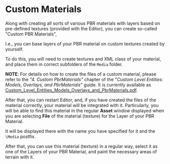 # Custom Materials

Along with creating all sorts of various PBR materials with layers based on pre-defined textures (provided with the Editor), you can create so-called "Custom PBR Materials",

I.e., you can base layers of your PBR material on custom textures created by yourself.

To do this, you will need to create textures and XML class of your material, and place them in correct subfolders of the `Media` folder.

**NOTE**: For details on how to create the files of a custom material, please refer to the *"4. Custom PbrMaterials"* chapter of the "*Custom Level Entities: Models, Overlays, and PbrMaterials*" guide. It is currently available as [Custom_Level_Entities_Models_Overlays_and_PbrMaterials.pdf][pdf].

After that, you can restart Editor, and, if you have created the files of the material correctly, your material will be integrated with it. Particularly, you will be able to find this material in the regular **Asset** window displayed when you are selecting **File** of the material (texture) for the Layer of your PBR Material. 

It will be displayed there with the name you have specified for it and the `\Media` postfix.

After that, you can use this material (texture) in a regular way, select it as one of the Layers of your PBR Material, and paint the necessary areas of terrain with it.

[pdf]: ./../../../custom_level_entities/Custom_Level_Entities_Models_Overlays_and_PbrMaterials.pdf